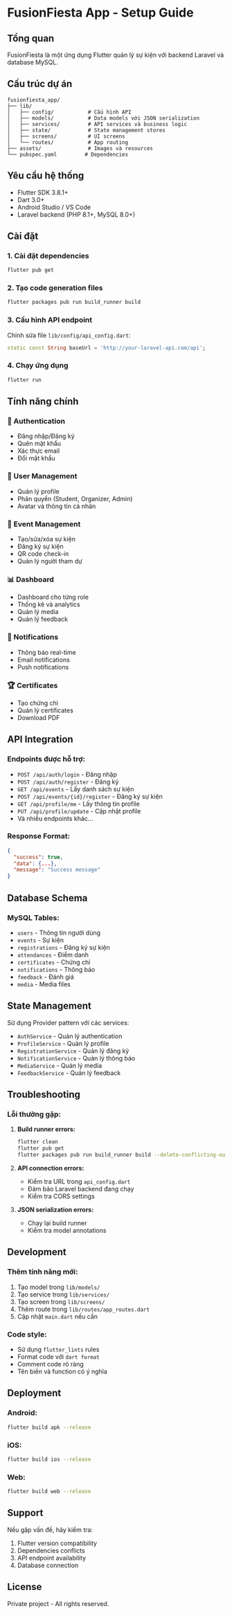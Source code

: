 # FusionFiesta App - Setup Guide

## Tổng quan
FusionFiesta là một ứng dụng Flutter quản lý sự kiện với backend Laravel và database MySQL.

## Cấu trúc dự án
```
fusionfiesta_app/
├── lib/
│   ├── config/           # Cấu hình API
│   ├── models/           # Data models với JSON serialization
│   ├── services/         # API services và business logic
│   ├── state/            # State management stores
│   ├── screens/          # UI screens
│   └── routes/           # App routing
├── assets/               # Images và resources
└── pubspec.yaml         # Dependencies
```

## Yêu cầu hệ thống
- Flutter SDK 3.8.1+
- Dart 3.0+
- Android Studio / VS Code
- Laravel backend (PHP 8.1+, MySQL 8.0+)

## Cài đặt

### 1. Cài đặt dependencies
```bash
flutter pub get
```

### 2. Tạo code generation files
```bash
flutter packages pub run build_runner build
```

### 3. Cấu hình API endpoint
Chỉnh sửa file `lib/config/api_config.dart`:
```dart
static const String baseUrl = 'http://your-laravel-api.com/api';
```

### 4. Chạy ứng dụng
```bash
flutter run
```

## Tính năng chính

### 🔐 Authentication
- Đăng nhập/Đăng ký
- Quên mật khẩu
- Xác thực email
- Đổi mật khẩu

### 👤 User Management
- Quản lý profile
- Phân quyền (Student, Organizer, Admin)
- Avatar và thông tin cá nhân

### 🎉 Event Management
- Tạo/sửa/xóa sự kiện
- Đăng ký sự kiện
- QR code check-in
- Quản lý người tham dự

### 📊 Dashboard
- Dashboard cho từng role
- Thống kê và analytics
- Quản lý media
- Quản lý feedback

### 📱 Notifications
- Thông báo real-time
- Email notifications
- Push notifications

### 🏆 Certificates
- Tạo chứng chỉ
- Quản lý certificates
- Download PDF

## API Integration

### Endpoints được hỗ trợ:
- `POST /api/auth/login` - Đăng nhập
- `POST /api/auth/register` - Đăng ký
- `GET /api/events` - Lấy danh sách sự kiện
- `POST /api/events/{id}/register` - Đăng ký sự kiện
- `GET /api/profile/me` - Lấy thông tin profile
- `PUT /api/profile/update` - Cập nhật profile
- Và nhiều endpoints khác...

### Response Format:
```json
{
  "success": true,
  "data": {...},
  "message": "Success message"
}
```

## Database Schema

### MySQL Tables:
- `users` - Thông tin người dùng
- `events` - Sự kiện
- `registrations` - Đăng ký sự kiện
- `attendances` - Điểm danh
- `certificates` - Chứng chỉ
- `notifications` - Thông báo
- `feedback` - Đánh giá
- `media` - Media files

## State Management

Sử dụng Provider pattern với các services:
- `AuthService` - Quản lý authentication
- `ProfileService` - Quản lý profile
- `RegistrationService` - Quản lý đăng ký
- `NotificationService` - Quản lý thông báo
- `MediaService` - Quản lý media
- `FeedbackService` - Quản lý feedback

## Troubleshooting

### Lỗi thường gặp:

1. **Build runner errors:**
   ```bash
   flutter clean
   flutter pub get
   flutter packages pub run build_runner build --delete-conflicting-outputs
   ```

2. **API connection errors:**
   - Kiểm tra URL trong `api_config.dart`
   - Đảm bảo Laravel backend đang chạy
   - Kiểm tra CORS settings

3. **JSON serialization errors:**
   - Chạy lại build runner
   - Kiểm tra model annotations

## Development

### Thêm tính năng mới:
1. Tạo model trong `lib/models/`
2. Tạo service trong `lib/services/`
3. Tạo screen trong `lib/screens/`
4. Thêm route trong `lib/routes/app_routes.dart`
5. Cập nhật `main.dart` nếu cần

### Code style:
- Sử dụng `flutter_lints` rules
- Format code với `dart format`
- Comment code rõ ràng
- Tên biến và function có ý nghĩa

## Deployment

### Android:
```bash
flutter build apk --release
```

### iOS:
```bash
flutter build ios --release
```

### Web:
```bash
flutter build web --release
```

## Support

Nếu gặp vấn đề, hãy kiểm tra:
1. Flutter version compatibility
2. Dependencies conflicts
3. API endpoint availability
4. Database connection

## License

Private project - All rights reserved.

